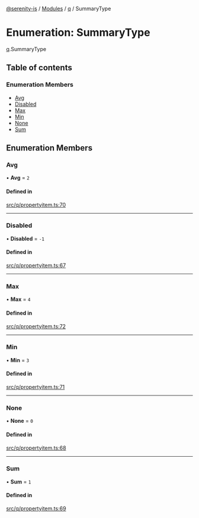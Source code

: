 [@serenity-is](../README.md) / [Modules](../modules.md) / [q](../modules/q.md) / SummaryType

# Enumeration: SummaryType

[q](../modules/q.md).SummaryType

## Table of contents

### Enumeration Members

- [Avg](q.SummaryType.md#avg)
- [Disabled](q.SummaryType.md#disabled)
- [Max](q.SummaryType.md#max)
- [Min](q.SummaryType.md#min)
- [None](q.SummaryType.md#none)
- [Sum](q.SummaryType.md#sum)

## Enumeration Members

### Avg

• **Avg** = ``2``

#### Defined in

[src/q/propertyitem.ts:70](https://github.com/serenity-is/serenity/blob/master/packages/corelib/src/q/propertyitem.ts#L70)

___

### Disabled

• **Disabled** = ``-1``

#### Defined in

[src/q/propertyitem.ts:67](https://github.com/serenity-is/serenity/blob/master/packages/corelib/src/q/propertyitem.ts#L67)

___

### Max

• **Max** = ``4``

#### Defined in

[src/q/propertyitem.ts:72](https://github.com/serenity-is/serenity/blob/master/packages/corelib/src/q/propertyitem.ts#L72)

___

### Min

• **Min** = ``3``

#### Defined in

[src/q/propertyitem.ts:71](https://github.com/serenity-is/serenity/blob/master/packages/corelib/src/q/propertyitem.ts#L71)

___

### None

• **None** = ``0``

#### Defined in

[src/q/propertyitem.ts:68](https://github.com/serenity-is/serenity/blob/master/packages/corelib/src/q/propertyitem.ts#L68)

___

### Sum

• **Sum** = ``1``

#### Defined in

[src/q/propertyitem.ts:69](https://github.com/serenity-is/serenity/blob/master/packages/corelib/src/q/propertyitem.ts#L69)
